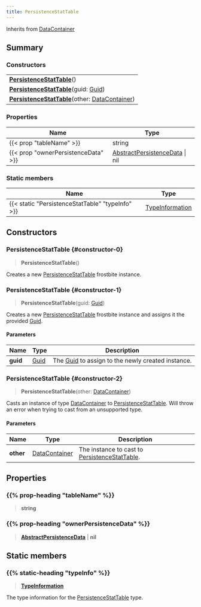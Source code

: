 ```yaml
---
title: PersistenceStatTable
---
```


Inherits from [DataContainer](/vext/ref/shared/type/datacontainer)

## Summary

### Constructors

|  |
| --- |
| **[PersistenceStatTable](#constructor-0)**() |
| **[PersistenceStatTable](#constructor-1)**(guid: [Guid](/vext/ref/shared/type/guid)) |
| **[PersistenceStatTable](#constructor-2)**(other: [DataContainer](/vext/ref/shared/type/datacontainer)) |

### Properties

| Name | Type |
| ---- | ---- |
| {{< prop "tableName" >}} | string |
| {{< prop "ownerPersistenceData" >}} | [AbstractPersistenceData](/vext/ref/fb/abstractpersistencedata) \| nil |

### Static members

| Name | Type |
| ---- | ---- |
| {{< static "PersistenceStatTable" "typeInfo" >}} | [TypeInformation](/vext/ref/shared/type/typeinformation) |

## Constructors

### PersistenceStatTable {#constructor-0}

> **PersistenceStatTable**()

Creates a new [PersistenceStatTable](/vext/ref/fb/persistencestattable) frostbite instance.

### PersistenceStatTable {#constructor-1}

> **PersistenceStatTable**(guid: [Guid](/vext/ref/shared/type/guid))

Creates a new [PersistenceStatTable](/vext/ref/fb/persistencestattable) frostbite instance and assigns it the provided [Guid](/vext/ref/shared/type/guid).

#### Parameters

| Name | Type | Description |
| ---- | ---- | ----------- |
| **guid** | [Guid](/vext/ref/shared/type/guid) | The [Guid](/vext/ref/shared/type/guid) to assign to the newly created instance. |

### PersistenceStatTable {#constructor-2}

> **PersistenceStatTable**(other: [DataContainer](/vext/ref/shared/type/datacontainer))

Casts an instance of type [DataContainer](/vext/ref/shared/type/datacontainer) to [PersistenceStatTable](/vext/ref/fb/persistencestattable). Will throw an error when trying to cast from an unsupported type.

#### Parameters

| Name | Type | Description |
| ---- | ---- | ----------- |
| **other** | [DataContainer](/vext/ref/shared/type/datacontainer) | The instance to cast to [PersistenceStatTable](/vext/ref/fb/persistencestattable). |

## Properties

### {{% prop-heading "tableName" %}}

> **string**

### {{% prop-heading "ownerPersistenceData" %}}

> **[AbstractPersistenceData](/vext/ref/fb/abstractpersistencedata)** \| **nil**

## Static members

### {{% static-heading "typeInfo" %}}

> **[TypeInformation](/vext/ref/shared/type/typeinformation)**

The type information for the [PersistenceStatTable](/vext/ref/fb/persistencestattable) type.

